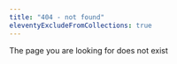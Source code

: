 ```yaml
---
title: "404 - not found"
eleventyExcludeFromCollections: true
---
```


The page you are looking for does not exist
